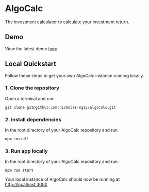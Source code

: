 # AlgoCalc

The investment calculator to calculate your investment return.

## Demo

View the latest demo [here](https://nicholas-ngzy.github.io/algocalc/)

## Local Quickstart

Follow these steps to get your own AlgoCalc instance running locally.

### 1. Clone the repository

Open a terminal and run:

```
git clone git@github.com:nicholas-ngzy/algocalc.git
```

### 2. Install dependencies

In the root directory of your AlgoCalc repository and run:

```
npm install
```

### 3. Run app locally

In the root directory of your AlgoCalc repository and run:

```
npm run start
```

Your local instance of AlgoCalc should now be running at [http://localhost:3000](http://localhost:3000)
